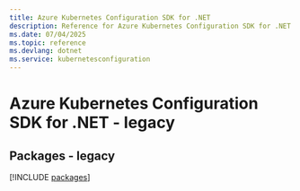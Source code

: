 ```yaml
---
title: Azure Kubernetes Configuration SDK for .NET
description: Reference for Azure Kubernetes Configuration SDK for .NET
ms.date: 07/04/2025
ms.topic: reference
ms.devlang: dotnet
ms.service: kubernetesconfiguration
---
```

# Azure Kubernetes Configuration SDK for .NET - legacy
## Packages - legacy
[!INCLUDE [packages](kubernetes-configuration-index.md)]